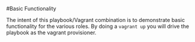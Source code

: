 
#Basic Functionality

 The intent of this playbook/Vagrant combination is to demonstrate basic functionality for the various roles. By doing a `vagrant up` you will drive the playbook as the vagrant provisioner. 
